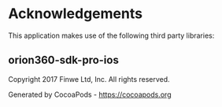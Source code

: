 # Acknowledgements
This application makes use of the following third party libraries:

## orion360-sdk-pro-ios

Copyright 2017 Finwe Ltd, Inc. All rights reserved.

Generated by CocoaPods - https://cocoapods.org

